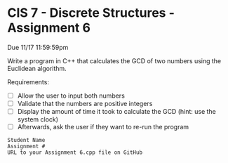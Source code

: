 # CIS 7 - Discrete Structures - Assignment 6
Due 11/17 11:59:59pm

Write a program in C++ that calculates the GCD of two numbers using the Euclidean algorithm.

Requirements:
 - [ ] Allow the user to input both numbers
 - [ ] Validate that the numbers are positive integers
 - [ ] Display the amount of time it took to calculate the GCD (hint: use the system clock)
 - [ ] Afterwards, ask the user if they want to re-run the program

```
Student Name
Assignment #
URL to your Assignment 6.cpp file on GitHub
```
